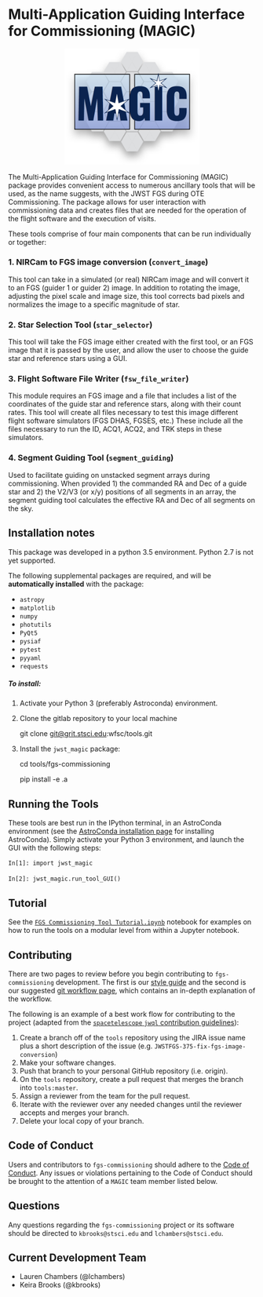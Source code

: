 Multi-Application Guiding Interface for Commissioning (MAGIC)
=====================================================================

<p align="center">
    <img width="275" src ="magic_logo.png" alt="MAGIC logo" />
</p>

The Multi-Application Guiding Interface for Commissioning (MAGIC) package provides convenient access to  numerous ancillary tools that will be used, as the name suggests, with the JWST FGS during OTE Commissioning. The package allows for user interaction with commissioning data and creates files that are needed for the operation of the flight software and the execution of visits.

These tools comprise of four main components that can be run individually
or together:

### 1. NIRCam to FGS image conversion (``convert_image``)
This tool can take in a simulated (or real) NIRCam image and will convert
it to an FGS (guider 1 or guider 2) image. In addition to rotating the image,
adjusting the pixel scale and image size, this tool corrects bad pixels and
normalizes the image to a specific magnitude of star.


### 2. Star Selection Tool (``star_selector``)
This tool will take the FGS image either created with the first tool, or
an FGS image that it is passed by the user, and allow the user to choose
the guide star and reference stars using a GUI.


### 3. Flight Software File Writer (``fsw_file_writer``)
This module requires an FGS image and a file that includes a list of the
coordinates of the guide star and reference stars, along with their count
rates. This tool will create all files necessary to test this image different
flight software simulators (FGS DHAS, FGSES, etc.) These include all the
files necessary to run the ID, ACQ1, ACQ2, and TRK steps in these simulators.


### 4. Segment Guiding Tool (``segment_guiding``)
Used to facilitate guiding on unstacked segment arrays during commissioning. When
provided 1) the commanded RA and Dec of a guide star and 2) the V2/V3 (or x/y)
positions of all segments in an array, the segment guiding tool calculates the
effective RA and Dec of all segments on the sky.


Installation notes
------------------
This package was developed in a python 3.5 environment. Python 2.7 is not yet supported.

The following supplemental packages are required, and will be **automatically installed** with the package:
* `astropy`
* `matplotlib`
* `numpy`
* `photutils`
* `PyQt5`
* `pysiaf`
* `pytest`
* `pyyaml`
* `requests`

##### To install:

1) Activate your Python 3 (preferably Astroconda) environment.

2) Clone the gitlab repository to your local machine

	git clone git@grit.stsci.edu:wfsc/tools.git

3) Install the `jwst_magic` package:

	cd tools/fgs-commissioning

	pip install -e .a



Running the Tools
-----------------
These tools are best run in the IPython terminal, in an AstroConda environment
(see the [AstroConda installation page](https://astroconda.readthedocs.io/en/latest/getting_started.html)
for installing AstroConda). Simply activate your Python 3 environment, and
launch the GUI with the following steps:

    In[1]: import jwst_magic

    In[2]: jwst_magic.run_tool_GUI()


Tutorial
-----------------
See the [`FGS Commissioning Tool Tutorial.ipynb`](./notebooks/FGS%20Commissioning%20Tool%20Tutorial.ipynb)
notebook for examples on how to run the tools on a modular level from within a Jupyter notebook.

Contributing
-----------------
There are two pages to review before you begin contributing to `fgs-commissioning` development.
The first is our [style guide](./style_guide/style_guide.md) and the second is our suggested [git workflow page](./style_guide/git_workflow.md),
which contains an in-depth explanation of the workflow.

The following is an example of a best work flow for contributing to the project
(adapted from the [`spacetelescope` `jwql` contribution guidelines](https://github.com/spacetelescope/jwql)):

1. Create a branch off of the `tools` repository using the JIRA issue name plus a
   short description of the issue (e.g. `JWSTFGS-375-fix-fgs-image-conversion`)
2. Make your software changes.
3. Push that branch to your personal GitHub repository (i.e. origin).
4. On the `tools` repository, create a pull request that merges the branch into `tools:master`.
5. Assign a reviewer from the team for the pull request.
6. Iterate with the reviewer over any needed changes until the reviewer accepts and merges your branch.
7. Delete your local copy of your branch.


Code of Conduct
-----------------
Users and contributors to `fgs-commissioning` should adhere to the [Code of Conduct](./CODE_OF_CONDUCT.md).
Any issues or violations pertaining to the Code of Conduct should be brought to
the attention of a `MAGIC` team member listed below.

Questions
-----------------
Any questions regarding the `fgs-commissioning` project or its software should be directed to
`kbrooks@stsci.edu` and `lchambers@stsci.edu`.

Current Development Team
-----------------
* Lauren Chambers (@lchambers)
* Keira Brooks (@kbrooks)
